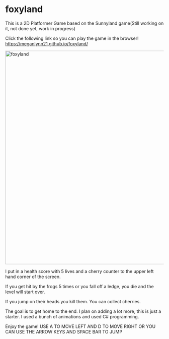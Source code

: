 # foxyland

This is a 2D Platformer Game based on the Sunnyland game(Still working on it, not done yet, work in progress)

Click the following link so you can play the game in the browser!
https://meganlynn21.github.io/foxyland/


<img width="678" alt="foxyland" src="https://user-images.githubusercontent.com/83522315/150625488-8643dcb5-9c90-4602-9641-724ef455dbd2.png">

I put in a health score with 5 lives and a cherry counter to the upper left hand corner of the screen. 

If you get hit by the frogs 5 times or you fall off a ledge, you die and the level will start over.

If you jump on their heads you kill them. You can collect cherries.

The goal is to get home to the end. I plan on adding a lot more, this is just a starter. I used a bunch of animations and used C# programming.

Enjoy the game! 
USE A TO MOVE LEFT AND D TO MOVE RIGHT OR YOU CAN USE THE ARROW KEYS AND SPACE BAR TO JUMP


